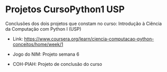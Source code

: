 # Projetos CursoPython1 USP
 
Conclusões dos dois projetos que constam no curso: Introdução à Ciência da Computação com Python I (USP)
- Link: https://www.coursera.org/learn/ciencia-computacao-python-conceitos/home/week/1

- Jogo do NIM: Projeto semana 6
- COH-PIAH: Projeto de conclusão do curso
